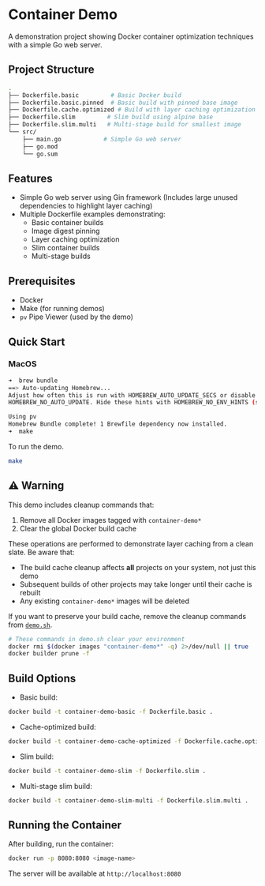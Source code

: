 # Container Demo

A demonstration project showing Docker container optimization techniques with a simple Go web server.

## Project Structure

```sh
.
├── Dockerfile.basic         # Basic Docker build
├── Dockerfile.basic.pinned  # Basic build with pinned base image
├── Dockerfile.cache.optimized # Build with layer caching optimization
├── Dockerfile.slim         # Slim build using alpine base
├── Dockerfile.slim.multi   # Multi-stage build for smallest image
└── src/
    ├── main.go            # Simple Go web server
    ├── go.mod
    └── go.sum
```

## Features

- Simple Go web server using Gin framework (Includes large unused dependencies to highlight layer caching)
- Multiple Dockerfile examples demonstrating:
  - Basic container builds
  - Image digest pinning
  - Layer caching optimization
  - Slim container builds
  - Multi-stage builds

## Prerequisites

- Docker
- Make (for running demos)
- `pv` Pipe Viewer (used by the demo)

## Quick Start

### MacOS

```bash
➜  brew bundle
==> Auto-updating Homebrew...
Adjust how often this is run with HOMEBREW_AUTO_UPDATE_SECS or disable with
HOMEBREW_NO_AUTO_UPDATE. Hide these hints with HOMEBREW_NO_ENV_HINTS (see `man brew`).

Using pv
Homebrew Bundle complete! 1 Brewfile dependency now installed.
➜  make
```

To run the demo.

```bash
make
```

## ⚠️ Warning

This demo includes cleanup commands that:

1. Remove all Docker images tagged with `container-demo*`
2. Clear the global Docker build cache

These operations are performed to demonstrate layer caching from a clean slate. Be aware that:
- The build cache cleanup affects **all** projects on your system, not just this demo
- Subsequent builds of other projects may take longer until their cache is rebuilt
- Any existing `container-demo*` images will be deleted

If you want to preserve your build cache, remove the cleanup commands from [`demo.sh`](demo.sh).

```bash
# These commands in demo.sh clear your environment
docker rmi $(docker images "container-demo*" -q) 2>/dev/null || true
docker builder prune -f
```

## Build Options

- Basic build:

```bash
docker build -t container-demo-basic -f Dockerfile.basic .
```

- Cache-optimized build:

```bash
docker build -t container-demo-cache-optimized -f Dockerfile.cache.optimized .
```

- Slim build:

```bash
docker build -t container-demo-slim -f Dockerfile.slim .
```

- Multi-stage slim build:

```bash
docker build -t container-demo-slim-multi -f Dockerfile.slim.multi .
```

## Running the Container

After building, run the container:

```bash
docker run -p 8080:8080 <image-name>
```

The server will be available at `http://localhost:8080`
